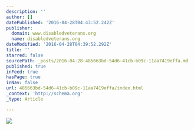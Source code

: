 ```yaml
---
description: ''
author: []
datePublished: '2016-04-28T04:43:52.242Z'
publisher:
  domain: www.disabledveterans.org
  name: disabledveterans.org
dateModified: '2016-04-28T04:39:52.292Z'
title: ''
starred: false
sourcePath: _posts/2016-04-28-485663bd-54d6-41cb-b09c-11aa7419effa.md
published: true
inFeed: true
hasPage: true
inNav: false
url: 485663bd-54d6-41cb-b09c-11aa7419effa/index.html
_context: 'http://schema.org'
_type: Article

---
```

![](http://3mc77e18jo7n1uk8m71my8ml.wpengine.netdna-cdn.com/wp-content/uploads/2014/05/TBI-Evaluations.jpg)